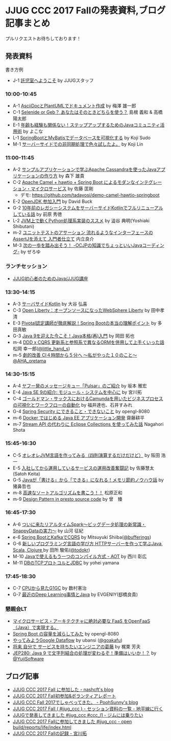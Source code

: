 # JJUG CCC 2017 Fallの発表資料,ブログ記事まとめ

プルリクエストお待ちしております！

## 発表資料
書き方例
- J-1 [託児室へようこそ](http://www.alpha-co.com/) by JJUGスタッフ

### 10:00-10:45
- A-1 [AsciiDocとPlantUMLでドキュメント作成](https://garbagetown.github.io/jjug-ccc-2017-fall/) by 梅澤 雄一郎
- C-1 [Selenide or Geb？ あなたはそのときどちらを使う？](https://www.slideshare.net/youtaroutakahashi/selenide-or-geb) 島根 義和 & 高橋 陽太郎
- E-1 [年齢も経験も関係ない！ステップアップするためのJavaコミュニティ活用術](https://speakerdeck.com/ihcomega56/nian-ling-mojing-yan-moguan-xi-nai-sutetuhuatuhusurutamefalsejavakomiyuniteihuo-yong-shu) by よこな
- L-1 [SpringBootとMyBatisでデータベースを可視化する](https://speakerdeck.com/higedrum/springboottomybatisdedetabesuwoke-shi-hua-suru) by Koji Sudo
- M-1 [サーバーサイドでの非同期処理で色々試したよ。](https://docs.google.com/presentation/d/1LKcFzspXUQbq-sivRBPb3Q6V7fQBLKB0zH6BSnGrD_I/edit) by Koji Lin

### 11:00-11:45
- A-2 [サンプルアプリケーションで学ぶApache Cassandraを使ったJavaアプリケーションの作り方](https://www.slideshare.net/yukim/apache-cassandrajava) by 森下 雄貴
- C-2 [Apache Camel + hawtio + Spring Boot によるモダンなインテグレーション・マイクロサービス](https://tadayosi.github.io/jjug2017-camel_hawtio_springboot/reveal.js/index.html) by 佐藤 匡剛
    - デモ: https://github.com/tadayosi/demo-camel-hawtio-springboot
- E-2 [OpenJDK 参加入門](https://www.slideshare.net/YujiSoftware/jep280-java-9) by David Buck
- G-2 [10年前のレガシーシステムをサーバーサイドKotlinでフルリニューアルしている話](https://speakerdeck.com/maeharin/10nian-qian-falseregasisisutemuwosabasaidokotlindehururiniyuarusiteiruhua-number-jjug-ccc-number-ccc-g2) by 前原 秀徳
- L-2 [JVM上で動くPython処理系実装のススメ](https://www.slideshare.net/yotchang4s/cafebabepyjjugcccfall2017) by 澁谷 典明(Yoshiaki Shibutani)
- m-2 [ユニットテストのアサーション 流れるようなインターフェースのAssertJを添えて 入門者仕立て](https://www.slideshare.net/RyosukeUchitate/assertj-82260732) 内立良介
- M-3 [次の一歩を踏み出そう！ -OCJPの知識でちょっといいJavaコーディング-](https://speakerdeck.com/zer0u/ocjp-for-good-coding-number-jjug-ccc-number-ccc-m3) by ぜろゆ

### ランチセッション
- [JJUG初心者のためのJava/JJUG講座](https://www.slideshare.net/yusuke/jjugjavajjug)

### 13:30-14:15
- A-3 [サーバサイドKotlin](https://www.slideshare.net/HirokiOhtani/kotlin-82260016) by 大谷 弘喜
- C-3 [Open Liberty：オープンソースになったWebSphere Liberty](https://www.slideshare.net/takakiyo/open-liberty-websphere-liberty/takakiyo/open-liberty-websphere-liberty) by 田中孝清
- E-3 [Pivotal認定講師が徹底解説！Spring Bootの本当の理解ポイント](https://www.slideshare.net/masatoshitada7/spring-boot-jjug) by 多田真敏
- G-3 [Java 9を迎えた今こそ！Java本格(再)入門](https://www.slideshare.net/omochiya/java9java-82262987) by 岡田 拓也
- m-4 [DDD x CQRS 更新系と参照系で異なるORMを併用して上手くいった話](http://little-hands.hatenablog.com/entry/jjug2017fall) 松岡 幸一郎([@little_hand_s](https://twitter.com/little_hand_s))
- m-5 [劇的改善 CI４時間から５分へ 〜私がやった１０のこと〜](https://www.slideshare.net/aha_oretama/ci-82258405) [@AHA_oretama](https://twitter.com/AHA_oretama)

### 14:30-15:15
- A-4 [ヤフー発のメッセージキュー「Pulsar」のご紹介](https://www.slideshare.net/techblogyahoo/pulsar-82786963) by 坂本 雅宏
- E-4 [Java SE 9の紹介: モジュール・システムを中心に](https://www.slideshare.net/miyakawataku/introduction-of-java-se-9-and-the-module-system) by 宮川拓
- C-4 [ゴールドマン・サックスにおけるCamundaを用いたビジネスプロセスの可視化とワークフローの自動化](https://www.slideshare.net/tatsuyafky/business-process-modeling-in-goldman-sachs-jjug-ccc-fall-2017-82246376) by 福井達也、石井すみれ
- G-4 [Spring Security にできること・できないこと](https://qiita.com/opengl-8080/items/6dc37f8b77abb5ae1642) by opengl-8080
- m-6 [Docker ではじめる Java EE アプリケーション開発](https://www.slideshare.net/KoheiSaito2/docker-java-ee-for-jjug-ccc-2017) 齋藤耕平
- m-7 [Stream API の代わりに Eclipse Collections を使ってみた話](http://slides.com/nashcft/jjug_ccc_2017_fall/) Nagahori Shota

### 15:45-16:30
- C-5 [オレオレJVM言語を作ってみる（四則演算するだけだけど）](https://www.slideshare.net/jyukutyo/jjug-ccc-2017-fall-jvm) by 阪田 浩一
- E-5 [入社してから運用しているサービスの運用改善奮闘記](https://docs.google.com/presentation/d/1G5fLHaX5-ECgplPel7rwklJ-gUAafqz-lD1-OHpLKy0/edit?usp=sharing) by 佐藤慧太(Satoh Keita)
- G-5 [Javaが「書ける」から「できる」になれる！メモリ節約ノウハウ話](https://www.slideshare.net/JSUXDesign/java-82338809) by 猪鼻哲也
- m-8 [高速なソートアルゴリズムを書こう！！](https://www.slideshare.net/masakazumatsubara1/ss-82272241) 松原正和
- m-9 [Design Pattern in presto source code]( https://www.slideshare.net/techblogyahoo/design-pattern-in-presto-source-code ) by 曾　臻


### 16:45-17:30
- A-6 [ついに来たリアルタイムSpark～ビッグデータ処理の新常識・SnappyDataの実力～](https://www.slideshare.net/MasakiYamakawa/20171118-jjug-snappydata) by 山河 征紀
- e-6 [Spring BootとKafkaでCQRS](http://bufferings.hatenablog.com/entry/2017/11/20/221215) by Mitsuyuki Shiiba([@bufferings](https://twitter.com/bufferings))
- G-6 [新しいプログラミング言語の学び方 
HTTPサーバーを作って学ぶJava, Scala, Clojure
](https://speakerdeck.com/todokr/xin-siihurokuraminkuyan-yu-falsexue-hifang-httpsahawozuo-tutexue-hu-java-scala-clojure) by 田所 駿佑([@todokr](https://twitter.com/todokr))
- M-10 [Javaで使えるもう一つのコンパイル方式 - AOT](https://www.slideshare.net/akihironishikawa/another-compilation-method-in-java-aot-ahead-of-time-compilation-82258865) by 西川 彰広
- M-11 [DBのTCPプロトコルとJDBC](https://docs.google.com/presentation/d/1xSwS73_iTPyMKdtXUUiwawJ05XaS-gFRkOeYLgu8mLI/edit#slide=id.p) by yohei yamana

### 17:45-18:30
- C-7 [CPUから見たG1GC](https://www.slideshare.net/kenjikazumura/cpug1gc) by 数村憲治
- G-7 [最近のDeep Learning事情とJava](https://speakerdeck.com/yotakahashi/zui-jin-falsedeep-learningshi-qing-tojava) by EVGENIY(&#37060;橋良貴)

### 懇親会LT
- [マイクロサービス・アーキテクチャに絶対必要な FaaS をOpenFaaS（Java）で実現する。](https://www.slideshare.net/ukitiyan/faas-openfaasjava)
- [Spring Boot の容量を減らしてみた](https://qiita.com/opengl-8080/items/5d8bef61b18dc92e35e2) by opengl-8080
- [やってみようGoogle Dataflow](https://docs.google.com/presentation/d/1n13vHdXRAazctRStp-sBUO76rD9NUZXOwFL1Sls6ulY/edit) by ubansi ([@goakafu](https://twitter.com/goakafu))
- [将来 自分で サービスを持ちたいエンジニアの葛藤](https://www.slideshare.net/YoshioKajikuri/ss-82276035) by 梶栗 芳夫
- [JEP280: Java 9 で文字列結合の処理が変わるぞ！準備はいいか！？](https://www.slideshare.net/YujiSoftware/jep280-java-9) by [@YujiSoftware](https://twitter.com/YujiSoftware)

## ブログ記事

- [JJUG CCC 2017 Fall に参加した - nashcft's blog](http://nashcft.hatenablog.com/entry/2017/11/19/152)
- [JJUG CCC 2017 Fall初参加&ボランティアレポート](http://hiroga.hatenablog.com/entry/2017/11/19/165240)
- [JJUG CCC Fall 2017でしゃべってきた。 - PoohSunny's blog](http://poohsunny.hatenablog.com/entry/2017/11/20/204820)
- [JJUG CCC 2017 Fall ( #jjug_ccc ) - セッション資料の一覧 - 地平線に行く](http://d.hatena.ne.jp/chiheisen/20171119/1511042292)
- [JJUGで発表してきました #jjug_ccc #ccc_l1 - ジムには乗りたい](http://su-kun1899.hatenablog.com/entry/2017/11/20/231100)
- [JJUG CCC 2017 Fallに参加してきました #jjug_ccc - open build/reports/life/index.html](https://www.grimrose.org/blog/2017/11/jjug-ccc-2017/)
- [JJUG CCC 2017 Fallの記録 - 宮川拓](http://d.hatena.ne.jp/miyakawa_taku/20171119/1511097148)
